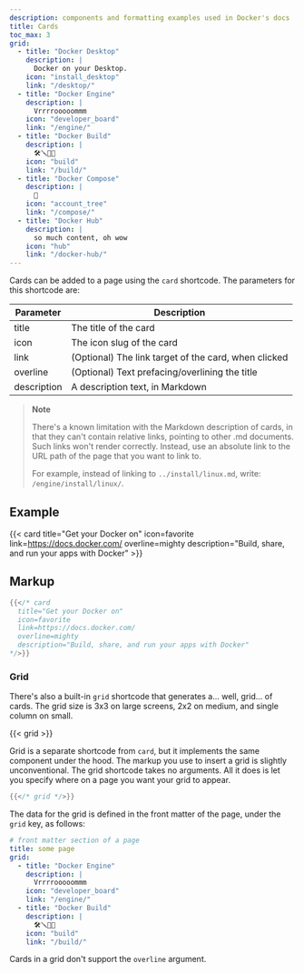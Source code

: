 ```yaml
---
description: components and formatting examples used in Docker's docs
title: Cards
toc_max: 3
grid:
  - title: "Docker Desktop"
    description: |
      Docker on your Desktop.
    icon: "install_desktop"
    link: "/desktop/"
  - title: "Docker Engine"
    description: |
      Vrrrrooooommm
    icon: "developer_board"
    link: "/engine/"
  - title: "Docker Build"
    description: |
      🛠🪛🔧🔨
    icon: "build"
    link: "/build/"
  - title: "Docker Compose"
    description: |
      🎻
    icon: "account_tree"
    link: "/compose/"
  - title: "Docker Hub"
    description: |
      so much content, oh wow
    icon: "hub"
    link: "/docker-hub/"
---
```


Cards can be added to a page using the `card` shortcode.
The parameters for this shortcode are:

| Parameter   | Description                                          |
| ----------- | ---------------------------------------------------- |
| title       | The title of the card                                |
| icon        | The icon slug of the card                            |
| link        | (Optional) The link target of the card, when clicked |
| overline    | (Optional) Text prefacing/overlining the title       |
| description | A description text, in Markdown                      |

> **Note**
>
> There's a known limitation with the Markdown description of cards,
> in that they can't contain relative links, pointing to other .md documents.
> Such links won't render correctly. Instead, use an absolute link to the URL
> path of the page that you want to link to.
>
> For example, instead of linking to `../install/linux.md`, write:
> `/engine/install/linux/`.

## Example

{{< card
  title="Get your Docker on"
  icon=favorite
  link=https://docs.docker.com/
  overline=mighty
  description="Build, share, and run your apps with Docker" >}}

## Markup

```go
{{</* card
  title="Get your Docker on"
  icon=favorite
  link=https://docs.docker.com/
  overline=mighty
  description="Build, share, and run your apps with Docker"
*/>}}
```

### Grid

There's also a built-in `grid` shortcode that generates a... well, grid... of cards.
The grid size is 3x3 on large screens, 2x2 on medium, and single column on small.

{{< grid >}}

Grid is a separate shortcode from `card`, but it implements the same component under the hood.
The markup you use to insert a grid is slightly unconventional. The grid shortcode takes no arguments.
All it does is let you specify where on a page you want your grid to appear.

```go
{{</* grid */>}}
```

The data for the grid is defined in the front matter of the page, under the `grid` key, as follows:

```yaml
# front matter section of a page
title: some page
grid:
  - title: "Docker Engine"
    description: |
      Vrrrrooooommm
    icon: "developer_board"
    link: "/engine/"
  - title: "Docker Build"
    description: |
      🛠🪛🔧🔨
    icon: "build"
    link: "/build/"
```

Cards in a grid don't support the `overline` argument.
